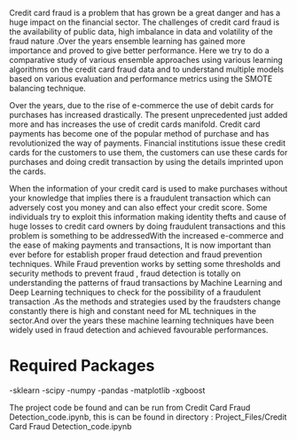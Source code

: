 Credit card fraud is a problem that has grown be a great danger  and has a huge impact on the financial sector. The challenges of credit card fraud is the availability of  public data, high imbalance in data and volatility of the fraud nature .Over the years ensemble learning has gained more importance and proved to give better performance. Here we try to do a comparative study of various ensemble approaches using various learning algorithms on the credit card fraud data and  to understand multiple models based on various evaluation and performance metrics using the SMOTE balancing technique.

Over the years, due to the rise of e-commerce the use of debit cards for purchases has increased drastically. The present unprecedented just added more and has increases the use of credit cards manifold. Credit card payments has become one of the popular method of purchase and has revolutionized the way of payments. Financial institutions issue these credit cards for the customers to use them, the customers can use these cards for purchases and doing credit transaction by using the details imprinted upon the cards.

 When the information of your credit card is used to make purchases without your knowledge that implies there is a fraudulent transaction which can adversely cost you money and can also effect your credit score. Some individuals try to exploit this information making identity thefts and cause of huge losses to credit card owners by doing fraudulent transactions and this problem is something to be addressedWith the increased e-commerce and the ease of making payments and transactions, It is now important than ever before for establish proper fraud detection and fraud prevention techniques. While Fraud prevention works by setting some thresholds and security methods to prevent fraud , fraud detection is totally on understanding the patterns of fraud transactions by Machine Learning and Deep Learning techniques to check for the possibility of a fraudulent transaction .As the methods and strategies used by the fraudsters change constantly there is high and constant need for ML techniques in the sector.And over the years these machine learning techniques have been widely used in fraud detection and achieved favourable performances.

# Required Packages

-sklearn
-scipy
-numpy
-pandas
-matplotlib
-xgboost


The project code be found and can be run from Credit Card Fraud Detection_code.ipynb, this is can be found in directory 
 : Project_Files/Credit Card Fraud Detection_code.ipynb
